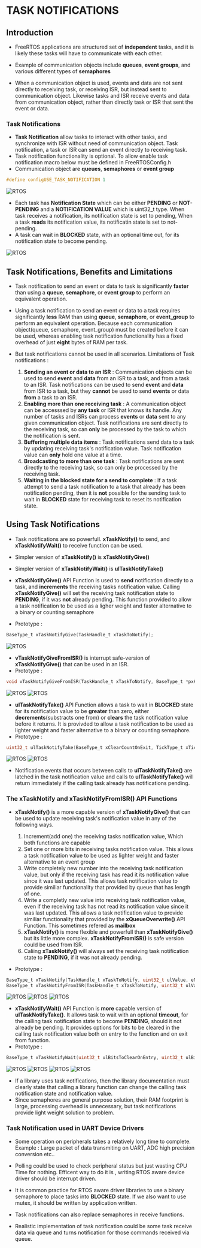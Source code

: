 # **TASK NOTIFICATIONS**

## Introduction

- FreeRTOS applications are structured set of **independent** tasks, and it is likely these tasks will have to communicate with each other.
- Example of communication objects include **queues**, **event groups**, and various different types of **semaphores**

- When a communication object is used, events and data are not sent directly to receiving task, or receiving ISR, but instead sent to communication object. Likewise tasks and ISR receive events and data from communication object, rather than directly task or ISR that sent the event or data.

### Task Notifications
- **Task Notification** allow tasks to interact with other tasks, and synchronize with ISR without need of communication object. Task notification, a task or ISR can send an event directly to receiving task.
- Task notification functionality is optional. To allow enable task notification macro below must be defined in FreeRTOSConfig.h
- Communication object are **queues**, **semaphores** or **event group**
``` C
#define configUSE_TASK_NOTIFICATION 1
```

![RTOS](..//Images/FreeRTOS_Communication_Object.PNG)


- Each task has **Notification State** which can be either **PENDING** or **NOT-PENDING** and a **NOTIFICATION VALUE** which is uint32_t type. When task receives a notification, its notification state is set to pending, When a task **reads** its notification value, its notificatin state is set to not-pending.
- A task can wait in **BLOCKED** state, with an optional time out, for its notification state to become pending.

![RTOS](..//Images/FreeRTOS_Task_Notification.PNG)

## Task Notifications, Benefits and Limitations
- Task notification to send an event or data to task is significantly **faster** than using a **queue**, **semaphore**, or **event group** to perform an equivalent operation.

- Using a task notification to send an event or data to a task requires significantly **less** RAM than using **queue**, **semaphore**, or **event_group** to perform an equivalent operation. Because each communication object(queue, semaphore, event_group) must be created before it can be used, whereas enabling task notification functionality has a fixed overhead of just **eight** bytes of RAM per task. 

- But task notifications cannot be used in all scenarios. Limitations of Task notifications :
    1. **Sending an event or data to an ISR** : Communication objects can be used to send **event** and **data** from an ISR to a task, and from a task to an ISR. Task notifications can be used to send **event** and **data** from ISR to a task, but they **cannot** be used to send **events** or data **from** a task to an ISR.
    2. **Enabling more than one receiving task** : A communication object can be accesssed by **any task** or ISR that knows its handle. Any number of tasks and ISRs can process **events** or **data** sent to any given communication object. Task notifications are sent directly to the receiving task, so can **only** be processed by the task to which the notification is sent.
    3. **Buffering multiple data items** : Task notifications send data to a task by updating receiving task's notification value. Task notification value can **only** hold one value at a time.
    4. **Broadcasting to more than one task** : Task notifications are sent directly to the receiving task, so can only be processed by the receiving task.
    5. **Waiting in the blocked state for a send to complete** : If a task attempt to send a task notification to a task that already has been notification pending, then it is **not** possible for the sending task to wait in **BLOCKED** state for receiving task to reset its notification state.

## Using Task Notifications
- Task notifications are so powerfull. **xTaskNotify()** to send,  and **xTaskNotifyWait()** to receive function can be used.
- Simpler version of **xTaskNotify()** is **xTaskNotifyGive()**
- Simpler version of **xTaskNotifyWait()** is **ulTaskNotifyTake()**

- **xTaskNotifyGive()** API Function is used to **send** notification directly to a task, and **increments** the receiving tasks notification value. Calling **xTaskNotifyGive()** will set the receiving task notification state to **PENDING**, if it was **not** already pending. This function provided to allow a task notification to be used as a ligher weight and faster alternative to a binary or counting semaphore
- Prototype :
``` C
BaseType_t xTaskNotifyGive(TaskHandle_t xTaskToNotify);
```
![RTOS](..//Images/FreeRTOS_xTaskNotifyGive.PNG)

- **vTaskNotifyGiveFromISR()** is interrupt safe-version of **xTaskNotifyGive()** that can be used in an ISR.
- Prototype :
``` C
void vTaskNotifyGiveFromISR(TaskHandle_t xTaskToNotify, BaseType_t *pxHigherPriorityTaskWoken);
```
![RTOS](..//Images/FreeRTOS_vTaskNotifyGiveFromISR.PNG)
![RTOS](..//Images/FreeRTOS_vTaskNotifyGiveFromISR2.PNG)

- **ulTaskNotifyTake()** API Function allows a task to wait in **BLOCKED** state for its notification value to be **greater** than zero, either **decrements**(substracts one from) or **clears** the task notification value before it returns. It is provivded to allow a task notification to be used as lighter weight and faster alternative to a binary or counting semaphore.
- Prototype : 
``` C
uint32_t ulTaskNotifyTake(BaseType_t xClearCountOnExit, TickType_t xTicksToWait);
```
![RTOS](..//Images/FreeRTOS_ulTaskNotifyTake.PNG)
![RTOS](..//Images/FreeRTOS_ulTaskNotifyTake2.PNG)

- Notification events that occurs between calls to **ulTaskNotifyTake()** are latched in the task notification value and calls to **ulTaskNotifyTake()** will return immediately if the calling task already has notifications pending.

### The xTaskNotify and xTaskNotifyFromISR() API Functions
- **xTaskNotify()** is a more capable version of **xTaskNotifyGive()** that can be used to update receiving task's notification value in any of the following ways.
    1. Increment(add one) the receiving tasks notification value, Which both functions are capable
    2. Set one or more bits in receiving tasks notification value. This allows a task notification value to be used as lighter weight and faster alternative to an event group
    3. Write completely new number into the receiving task notification value, but only if the receiving task has read it its notification value since it was last updated. This allows task notification value to provide similiar functionality that provided by queue that has length of one.
    4. Write a completly new value into receiving task notification value, even if the receiving task has not read its notification value since it was last updated. This allows a task notification value to provide similiar functionality that provided by the **xQueueOverwrite()** API Function. This sometimes refered as **mailbox**
    5. **xTaskNotify()** is more flexible and powerfull than **xTaskNotifyGive()** but its little more complex. **xTaskNotifyFromISR()** is safe version could be used from ISR.
    6. Caliing **xTaskNotify()** will always set the receiving task notification state to **PENDING**, if it was not already pending.

- Prototype :
``` C
BaseType_t xTaskNotify(TaskHandle_t xTaskToNotify, uint32_t ulValue, eNotifyAction eAction);
BaseType_t xTaskNotifyFromISR(TaskHandle_t xTaskToNotify, uint32_t ulValue, eNotifyAction eAction, BaseType_t *pxHigherPriorityTaskWoken);
```
![RTOS](..//Images/FreeRTOS_xTaskNotify.PNG)
![RTOS](..//Images/FreeRTOS_xTaskNotify2.PNG)
![RTOS](..//Images/FreeRTOS_xTaskNotify3.PNG)


- **xTaskNotifyWait()** API Function is **more** capable version of **ulTaskNotifyTake()**. It allows task to wait with an optional **timeout**, for the calling task notification state to become **PENDING**,  should it not already be pending. It provides options for bits to be cleared in the calling task notification value both on entry to the function and on exit from function.
- Prototype :
``` C
BaseType_t xTaskNotifyWait(uint32_t ulBitsToClearOnEntry, uint32_t ulBitsToClearOnExit, uint32_t *pulNotificationValue, TickType_t xTicksToWait);
```
![RTOS](..//Images/FreeRTOS_xTaskNotifyWait.PNG)
![RTOS](..//Images/FreeRTOS_xTaskNotifyWait2.PNG)
![RTOS](..//Images/FreeRTOS_xTaskNotifyWait3.PNG)
![RTOS](..//Images/FreeRTOS_xTaskNotifyWait4.PNG)

- If a library uses task notifications, then the library documentation must clearly state that calling a library function can change the calling task notification state and notification value.
- Since semaphores are general purpose solution, their RAM footprint is large, processing overhead is unnecessary, but task notifications provide light weight solution to problem.

### Task Notification used in UART Device Drivers
- Some operation on peripherals takes a relatively long time to complete. Example : Large packet of data transmiting on UART, ADC high precision conversion etc..
- Polling could be used to check peripheral status but just wasting CPU Time for nothing. Efficent way to do it is , writing RTOS aware device driver should be interrupt driven.
- It is common practice for RTOS aware driver libraries to use a binary semaphore to place tasks into **BLOCKED** state. If we also want to use mutex, it should be written by application written.
- Task notifications can also replace semaphores in receive functions.

- Realistic implementation of task notification could be some task receive data via queue and turns notification for those commands received via queue.

